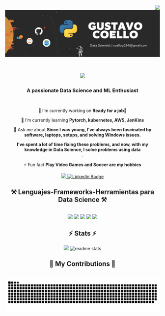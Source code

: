 <img align="right" src="https://visitor-badge.laobi.icu/badge?page_id=Gustavocoello.Gustavocoello" />


<p align=center><img src=https://raw.githubusercontent.com/Gustavocoello/Gustavocoello/main/jpg/Github%20Banner.png></p>

<h1 align="center">
    <img src="https://readme-typing-svg.herokuapp.com?font=Righteous&size=35&duration=4000&pause=1000&color=F7F7F7&center=true&vCenter=true&width=435&lines=Hi+There+!+%F0%9F%91%8B;I'm+Gustavo+Coello!" />
</h1>

<h3 align="center">A passionate Data Science and ML Enthusiast </h3>

<br/>

<div align="center">
 
 🔭 I’m currently working on **Ready for a job💪**
 
 🌱 I’m currently learning **Pytorch, kubernetes, AWS, JenKins**

 💬 Ask me about **Since I was young, I've always been fascinated by software, laptops, setups, and solving Windows issues. <div> I've spent a lot of time fixing these problems, and now, with my knowledge in Data Science, I solve problems using data</div>.**

⚡ Fun fact **Play Video Games and Soccer are my hobbies**

 </div>

<div align="center"> 
  <a href="mailto:coellog634@gmail.com">
    <img src="https://img.shields.io/badge/Gmail-333333?style=for-the-badge&logo=gmail&logoColor=red" />
  </a>
 <a href="https://www.linkedin.com/in/gustavo-coello-01039b270" target="_blank">
    <img src="https://img.shields.io/badge/LinkedIn-0077B5?style=for-the-badge&logo=linkedin&logoColor=white" alt="LinkedIn Badge" />
</a>

  </a>
</div>

<h2 align="center">⚒️ Lenguajes-Frameworks-Herramientas para Data Science ⚒️</h2>
<br/>
<div align="center">
    <!-- Lenguajes de Programación -->
    <img src="https://skillicons.dev/icons?i=python" />
    <!-- Bibliotecas y Frameworks de Machine Learning -->
    <img src="https://skillicons.dev/icons?i=tensorflow,pytorch" />
    <!-- Big Data y Bases de Datos -->
    <img src="https://skillicons.dev/icons?i=mysql,mongodb" />
    <!-- Herramientas de Desarrollo y Control de Versiones -->
    <img src="https://skillicons.dev/icons?i=git,github,vscode" />
    <!-- Entornos de Despliegue y MLOps -->
    <img src="https://skillicons.dev/icons?i=kubernetes,fastapi" />
</div>

<h2 align="center">⚡ Stats ⚡</h2>
<div align="center">
  <!-- Streak Stats -->
  <img width=400 src="https://github-readme-stats-gustavo-coellos-projects.vercel.app/api/top-langs/?username=Gustavocoello&hide=HTML&langs_count=8&layout=compact&theme=react&border_radius=10&size_weight=0.5&count_weight=0.5&exclude_repo=github-readme-stats"/>

  <!-- GitHub Stats -->
  <img width=390 src="https://github-readme-stats-gustavo-coellos-projects.vercel.app/api?username=Gustavocoello&count_private=true&show_icons=true&theme=react&rank_icon=github&border_radius=10" alt="readme stats" />
</div>

<div align="center">
  <h2>🐍 My Contributions 🐍</h2>
  <br>
  <img alt="snake eating my contributions" src="https://raw.githubusercontent.com/salesp07/salesp07/output/github-contribution-grid-snake.svg" />

<!--
**Gustavocoello/Gustavocoello** is a ✨ _special_ ✨ repository because its `README.md` (this file) appears on your GitHub profile.

Here are some ideas to get you started:

- 🔭 I’m currently working on ...
- 🌱 I’m currently learning ...
- 👯 I’m looking to collaborate on ...
- 🤔 I’m looking for help with ...
- 💬 Ask me about ...
- 📫 How to reach me: ...
- 😄 Pronouns: ...
- ⚡ Fun fact: ...
-->
